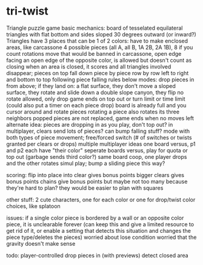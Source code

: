 # tri-twist
Triangle puzzle game
basic mechanics:
board of tesselated equilateral triangles with flat bottom and sides sloped 30 degrees outward (or inward?)
Triangles have 3 places that can be 1 of 2 colors: have to make enclosed areas, like carcassone
4 possible pieces (all A, all B, 1A 2B, 2A 1B), 8 if you count rotations
move that would be banned in carcassone, open edge facing an open edge of the opposite color, is allowed but doesn't count as closing
when an area is closed, it scores and all triangles involved disappear; pieces on top fall down piece by piece row by row left to right and bottom to top following piece falling rules below
modes:
	drop pieces in from above; if they land on:
		a flat surface, they don't move
		a sloped surface, they rotate and slide down
		a double slope canyon, they flip
		no rotate allowed, only drop
		game ends on top out or turn limit or time limit (could also put a timer on each piece drop)
	board is already full and you cursor around and rotate pieces
		rotating a piece also rotates its three neighbors
		popped pieces are not replaced, game ends when no moves left
		alternate idea: pieces are dropping in as you play, don't top out? in multiplayer, clears send lots of pieces? can bump falling stuff?
	mode with both types of piece movement; free/forced switch (# of switches or twists granted per clears or drops)
	multiple multiplayer ideas
		one board versus, p1 and p2 each have "their color"
		seperate boards versus, play for quota or top out (garbage sends third color?)
		same board coop, one player drops and the other rotates
			simul play; bump a sliding piece this way?

scoring:
	flip into place into clear gives bonus points
	bigger clears gives bonus points
	chains give bonus points but maybe not too many because they're hard to plan? they would be easier to plan with squares

other stuff:
2 cute characters, one for each color or one for drop/twist
color choices, like splatoon

issues:
	if a single color piece is bordered by a wall or an opposite color piece, it is unclearable forever (can keep this and give a limited resource to get rid of it, or enable a setting that detects this situation and changes the piece type/deletes the pieces)
	worried about lose condition
	worried that the gravity doesn't make sense

todo:
	player-controlled drop pieces in (with previews)
	detect closed area
